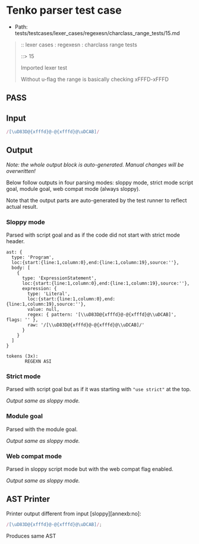 # Tenko parser test case

- Path: tests/testcases/lexer_cases/regexesn/charclass_range_tests/15.md

> :: lexer cases : regexesn : charclass range tests
>
> ::> 15
>
> Imported lexer test
>
> Without u-flag the range is basically checking xFFFD-xFFFD

## PASS

## Input

`````js
/[\uD83D@{xfffd}@-@{xfffd}@\uDCAB]/
`````

## Output

_Note: the whole output block is auto-generated. Manual changes will be overwritten!_

Below follow outputs in four parsing modes: sloppy mode, strict mode script goal, module goal, web compat mode (always sloppy).

Note that the output parts are auto-generated by the test runner to reflect actual result.

### Sloppy mode

Parsed with script goal and as if the code did not start with strict mode header.

`````
ast: {
  type: 'Program',
  loc:{start:{line:1,column:0},end:{line:1,column:19},source:''},
  body: [
    {
      type: 'ExpressionStatement',
      loc:{start:{line:1,column:0},end:{line:1,column:19},source:''},
      expression: {
        type: 'Literal',
        loc:{start:{line:1,column:0},end:{line:1,column:19},source:''},
        value: null,
        regex: { pattern: '[\\uD83D@{xfffd}@-@{xfffd}@\\uDCAB]', flags: '' },
        raw: '/[\\uD83D@{xfffd}@-@{xfffd}@\\uDCAB]/'
      }
    }
  ]
}

tokens (3x):
       REGEXN ASI
`````

### Strict mode

Parsed with script goal but as if it was starting with `"use strict"` at the top.

_Output same as sloppy mode._

### Module goal

Parsed with the module goal.

_Output same as sloppy mode._

### Web compat mode

Parsed in sloppy script mode but with the web compat flag enabled.

_Output same as sloppy mode._

## AST Printer

Printer output different from input [sloppy][annexb:no]:

````js
/[\uD83D@{xfffd}@-@{xfffd}@\uDCAB]/;
````

Produces same AST
